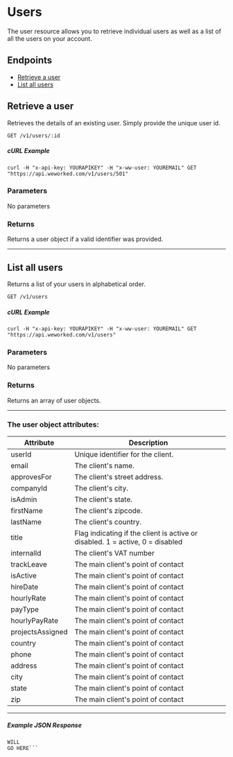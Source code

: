 
# Users
The user resource allows you to retrieve individual users as well as a list of all the users on your account.

## Endpoints
* [Retrieve a user](#retrieve-a-user)
* [List all users](#list-all-users)

## Retrieve a user
Retrieves the details of an existing user. Simply provide the unique user id.

`GET /v1/users/:id`

##### cURL Example
`curl -H "x-api-key: YOURAPIKEY" -H "x-ww-user: YOUREMAIL" GET "https://api.weworked.com/v1/users/501"`

### Parameters
No parameters

### Returns
Returns a user object if a valid identifier was provided. 

-------------

## List all users
Returns a list of your users in alphabetical order.

`GET /v1/users`

##### cURL Example
`curl -H "x-api-key: YOURAPIKEY" -H "x-ww-user: YOUREMAIL" GET "https://api.weworked.com/v1/users"`

### Parameters
No parameters

### Returns
Returns an array of user objects.

-------------

### The user object attributes:

| Attribute  | Description   |
| ---------- | ------------- |
| userId   | Unique identifier for the client.  |
| email       | The client's name.  |
| approvesFor    | The client's street address. |
| companyId       | The client's city.  |
| isAdmin      | The client's state.  |
| firstName        | The client's zipcode.  |
| lastName    | The client's country.  |
| title   | Flag indicating if the client is active or disabled. 1 = active, 0 = disabled  |
| internalId  | The client's VAT number  |
| trackLeave    | The main client's point of contact  |
| isActive    | The main client's point of contact  |
| hireDate    | The main client's point of contact  |
| hourlyRate    | The main client's point of contact  |
| payType    | The main client's point of contact  |
| hourlyPayRate    | The main client's point of contact  |
| projectsAssigned    | The main client's point of contact  |
| country    | The main client's point of contact  |
| phone    | The main client's point of contact  |
| address    | The main client's point of contact  |
| city    | The main client's point of contact  |
| state    | The main client's point of contact  |
| zip    | The main client's point of contact  |

-------------

##### Example JSON Response
```SAMPLE RESPONSE
WILL
GO HERE```


